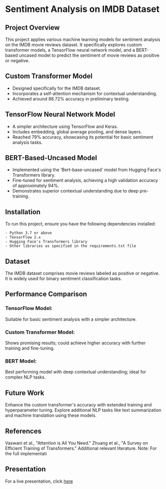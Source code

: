 # Sentiment Analysis on IMDB Dataset

## Project Overview
This project applies various machine learning models for sentiment analysis on the IMDB movie reviews dataset. It specifically explores custom transformer models, a TensorFlow neural network model, and a BERT-based uncased model to predict the sentiment of movie reviews as positive or negative.

## Custom Transformer Model
- Designed specifically for the IMDB dataset.
- Incorporates a self-attention mechanism for contextual understanding.
- Achieved around 88.72% accuracy in preliminary testing.

## TensorFlow Neural Network Model
- A simpler architecture using TensorFlow and Keras.
- Includes embedding, global average pooling, and dense layers.
- Reached 79% accuracy, showcasing its potential for basic sentiment analysis tasks.

## BERT-Based-Uncased Model
- Implemented using the 'Bert-base-uncased' model from Hugging Face's Transformers library.
- Fine-tuned for sentiment analysis, achieving a high validation accuracy of approximately 94%.
- Demonstrates superior contextual understanding due to deep pre-training.

## Installation
To run this project, ensure you have the following dependencies installed:

```plaintext
- Python 3.7 or above
- TensorFlow 2.x
- Hugging Face's Transformers library
- Other libraries as specified in the requirements.txt file
```

## Dataset
The IMDB dataset comprises movie reviews labeled as positive or negative. It is widely used for binary sentiment classification tasks.

## Performance Comparison
### TensorFlow Model: 
Suitable for basic sentiment analysis with a simpler architecture.
### Custom Transformer Model: 
Shows promising results; could achieve higher accuracy with further training and fine-tuning.
### BERT Model:
Best performing model with deep contextual understanding; ideal for complex NLP tasks.

## Future Work
Enhance the custom transformer's accuracy with extended training and hyperparameter tuning.
Explore additional NLP tasks like text summarization and machine translation using these models.

## References
Vaswani et al., "Attention is All You Need."
Zhuang et al., "A Survey on Efficient Training of Transformers."
Additional relevant literature.
Note: For the full implementati

## Presentation
For a live presentation, click [here](https://drive.google.com/file/d/1BqLSlUDxQvYDs2tzaU2Gy_IzNKLSyJGN/view?usp=drive_link)
